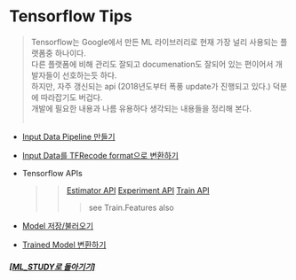 # Tensorflow Tips

> Tensorflow는 Google에서 만든 ML 라이브러리로 현재 가장 널리 사용되는 플랫폼중 하나이다. <br>
> 다른 플랫폼에 비해 관리도 잘되고 documenation도 잘되어 있는 편이어서 개발자들이 선호하는듯 하다. <br>
> 하지만, 자주 갱신되는 api (2018년도부터 폭풍 update가 진행되고 있다.) 덕분에 따라잡기도 버겁다. <br>
> 개발에 필요한 내용과 나름 유용하다 생각되는 내용들을 정리해 본다. <br><br>

- [Input Data Pipeline 만들기](https://github.com/elemag1414/ML_STUDY/blob/master/Tensorflow/data_pipeline.md)
- [Input Data를 TFRecode format으로 변환하기](tfRecord.md)
- Tensorflow APIs

  > > [Estimator API](https://www.tensorflow.org/api_docs/python/tf/estimator)
  > > [Experiment API](https://www.tensorflow.org/api_docs/python/tf/experimental)
  > > [Train API](https://www.tensorflow.org/api_docs/python/tf/train)
  > >
  > > > see Train.Features also

- [Model 저장/불러오기](https://github.com/elemag1414/ML_STUDY/blob/master/Tensorflow/Model_Save_Load.md)
- [Trained Model 변환하기](https://github.com/elemag1414/ML_STUDY/blob/master/Tensorflow/Model_Conversion.md)

##### [[ML_STUDY로 돌아기기]](https://github.com/elemag1414/ML_STUDY)
